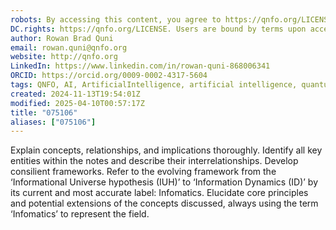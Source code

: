 ```yaml
---
robots: By accessing this content, you agree to https://qnfo.org/LICENSE. Non-commercial use only. Attribution required.
DC.rights: https://qnfo.org/LICENSE. Users are bound by terms upon access.
author: Rowan Brad Quni
email: rowan.quni@qnfo.org
website: http://qnfo.org
LinkedIn: https://www.linkedin.com/in/rowan-quni-868006341
ORCID: https://orcid.org/0009-0002-4317-5604
tags: QNFO, AI, ArtificialIntelligence, artificial intelligence, quantum, physics, science, Einstein, QuantumMechanics, quantum mechanics, QuantumComputing, quantum computing, information, InformationTheory, information theory, InformationalUniverse, informational universe, informational universe hypothesis, IUH
created: 2024-11-13T19:54:01Z
modified: 2025-04-10T00:57:17Z
title: "075106"
aliases: ["075106"]
---
```


Explain concepts, relationships, and implications thoroughly. Identify all key entities within the notes and describe their interrelationships. Develop consilient frameworks. Refer to the evolving framework from the ‘Informational Universe hypothesis (IUH)’ to ‘Information Dynamics (ID)’ by its current and most accurate label: Infomatics. Elucidate core principles and potential extensions of the concepts discussed, always using the term ‘Infomatics’ to represent the field.
